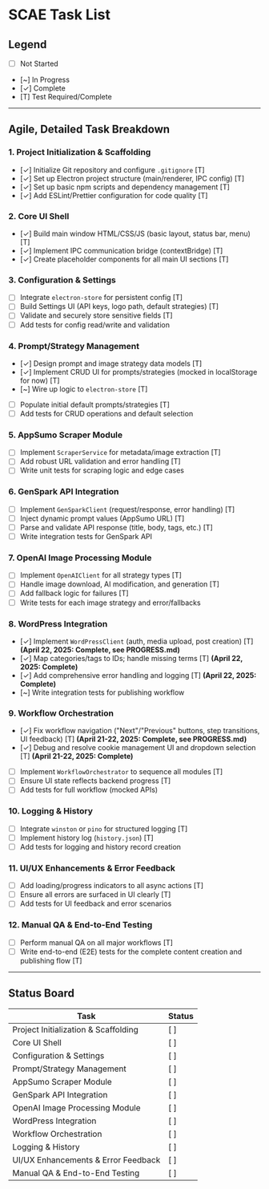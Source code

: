 # SCAE Task List

## Legend
- [ ] Not Started
- [~] In Progress
- [✓] Complete
- [T] Test Required/Complete

---

## Agile, Detailed Task Breakdown

### 1. Project Initialization & Scaffolding
- [✓] Initialize Git repository and configure `.gitignore` [T]
- [✓] Set up Electron project structure (main/renderer, IPC config) [T]
- [✓] Set up basic npm scripts and dependency management [T]
- [✓] Add ESLint/Prettier configuration for code quality [T]

### 2. Core UI Shell
- [✓] Build main window HTML/CSS/JS (basic layout, status bar, menu) [T]
- [✓] Implement IPC communication bridge (contextBridge) [T]
- [✓] Create placeholder components for all main UI sections [T]

### 3. Configuration & Settings
- [ ] Integrate `electron-store` for persistent config [T]
- [ ] Build Settings UI (API keys, logo path, default strategies) [T]
- [ ] Validate and securely store sensitive fields [T]
- [ ] Add tests for config read/write and validation

### 4. Prompt/Strategy Management
- [✓] Design prompt and image strategy data models [T]
- [✓] Implement CRUD UI for prompts/strategies (mocked in localStorage for now) [T]
- [~] Wire up logic to `electron-store` [T]  <!-- In progress: currently using localStorage, will migrate to electron-store -->
- [ ] Populate initial default prompts/strategies [T]
- [ ] Add tests for CRUD operations and default selection

### 5. AppSumo Scraper Module
- [ ] Implement `ScraperService` for metadata/image extraction [T]
- [ ] Add robust URL validation and error handling [T]
- [ ] Write unit tests for scraping logic and edge cases

### 6. GenSpark API Integration
- [ ] Implement `GenSparkClient` (request/response, error handling) [T]
- [ ] Inject dynamic prompt values (AppSumo URL) [T]
- [ ] Parse and validate API response (title, body, tags, etc.) [T]
- [ ] Write integration tests for GenSpark API

### 7. OpenAI Image Processing Module
- [ ] Implement `OpenAIClient` for all strategy types [T]
- [ ] Handle image download, AI modification, and generation [T]
- [ ] Add fallback logic for failures [T]
- [ ] Write tests for each image strategy and error/fallbacks

### 8. WordPress Integration
- [✓] Implement `WordPressClient` (auth, media upload, post creation) [T] **(April 22, 2025: Complete, see PROGRESS.md)**
- [✓] Map categories/tags to IDs; handle missing terms [T] **(April 22, 2025: Complete)**
- [✓] Add comprehensive error handling and logging [T] **(April 22, 2025: Complete)**
- [~] Write integration tests for publishing workflow

### 9. Workflow Orchestration
- [✓] Fix workflow navigation ("Next"/"Previous" buttons, step transitions, UI feedback) [T] **(April 21-22, 2025: Complete, see PROGRESS.md)**
- [✓] Debug and resolve cookie management UI and dropdown selection [T] **(April 21-22, 2025: Complete)**
- [ ] Implement `WorkflowOrchestrator` to sequence all modules [T]
- [ ] Ensure UI state reflects backend progress [T]
- [ ] Add tests for full workflow (mocked APIs)

### 10. Logging & History
- [ ] Integrate `winston` or `pino` for structured logging [T]
- [ ] Implement history log (`history.json`) [T]
- [ ] Add tests for logging and history record creation

### 11. UI/UX Enhancements & Error Feedback
- [ ] Add loading/progress indicators to all async actions [T]
- [ ] Ensure all errors are surfaced in UI clearly [T]
- [ ] Add tests for UI feedback and error scenarios

### 12. Manual QA & End-to-End Testing
- [ ] Perform manual QA on all major workflows [T]
- [ ] Write end-to-end (E2E) tests for the complete content creation and publishing flow [T]

---

## Status Board

| Task | Status |
|------|--------|
| Project Initialization & Scaffolding | [ ] |
| Core UI Shell | [ ] |
| Configuration & Settings | [ ] |
| Prompt/Strategy Management | [ ] |
| AppSumo Scraper Module | [ ] |
| GenSpark API Integration | [ ] |
| OpenAI Image Processing Module | [ ] |
| WordPress Integration | [ ] |
| Workflow Orchestration | [ ] |
| Logging & History | [ ] |
| UI/UX Enhancements & Error Feedback | [ ] |
| Manual QA & End-to-End Testing | [ ] |

